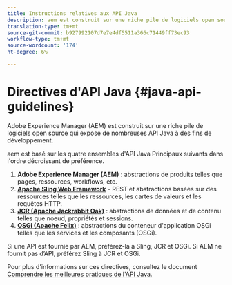 ```yaml
---
title: Instructions relatives aux API Java
description: aem est construit sur une riche pile de logiciels open source qui expose de nombreuses API Java à utiliser.
translation-type: tm+mt
source-git-commit: b927992107d7e7e4df5511a366c71449ff73ec93
workflow-type: tm+mt
source-wordcount: '174'
ht-degree: 6%

---
```



# Directives d&#39;API Java {#java-api-guidelines}

Adobe Experience Manager (AEM) est construit sur une riche pile de logiciels open source qui expose de nombreuses API Java à des fins de développement.

aem est basé sur les quatre ensembles d&#39;API Java Principaux suivants dans l&#39;ordre décroissant de préférence.

1. **Adobe Experience Manager (AEM)**  : abstractions de produits telles que pages, ressources, workflows, etc.
1. **[Apache Sling Web Framework](https://sling.apache.org/apidocs/sling11/)**  - REST et abstractions basées sur des ressources telles que les ressources, les cartes de valeurs et les requêtes HTTP.
1. **[JCR (Apache Jackrabbit Oak)](http://jackrabbit.apache.org/oak/docs/oak_api/overview.html)**  : abstractions de données et de contenu telles que noeud, propriétés et sessions.
1. **[OSGi (Apache Felix)](https://felix.apache.org)**  : abstractions du conteneur d&#39;application OSGi telles que les services et les composants (OSGi).

Si une API est fournie par AEM, préférez-la à Sling, JCR et OSGi. Si AEM ne fournit pas d’API, préférez Sling à JCR et OSGi.

Pour plus d&#39;informations sur ces directives, consultez le document [Comprendre les meilleures pratiques de l&#39;API Java.](https://experienceleague.adobe.com/docs/experience-manager-learn/foundation/development/understand-java-api-best-practices.html)
